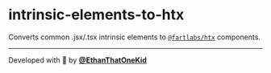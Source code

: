 # intrinsic-elements-to-htx

Converts common .jsx/.tsx intrinsic elements to
[`@fartlabs/htx`](https://jsr.io/@fartlabs/htx) components.

---

Developed with 🧪 by [**@EthanThatOneKid**](https://etok.codes/)
